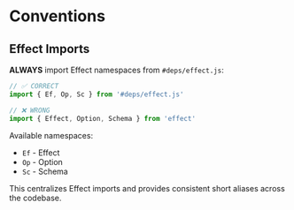 # Conventions

## Effect Imports

**ALWAYS** import Effect namespaces from `#deps/effect.js`:

```typescript
// ✅ CORRECT
import { Ef, Op, Sc } from '#deps/effect.js'

// ❌ WRONG
import { Effect, Option, Schema } from 'effect'
```

Available namespaces:

- `Ef` - Effect
- `Op` - Option
- `Sc` - Schema

This centralizes Effect imports and provides consistent short aliases across the codebase.

